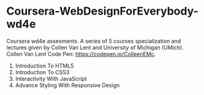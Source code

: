 # Coursera-WebDesignForEverybody-wd4e
Coursera wd4e assesments. A series of 5 courses specialization  and lectures given by Collen Van Lent and University of Michigan (UMich).
Collen Van Lent Code Pen: https://codepen.io/ColleenEMc.

1. Introduction To HTML5
2. Introduction To CSS3
3. Interactivity With JavaScript
4. Advance Styling With Responsive Design
